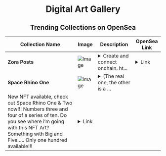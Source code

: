 <div align="center">

# Digital Art Gallery

## Trending Collections on OpenSea

| Collection Name                       | Image                                                                                     | Description                       | OpenSea Link                                                                                          |
|---------------------------------------|-------------------------------------------------------------------------------------------|-----------------------------------|--------------------------------------------------------------------------------------------------------|
| **Zora Posts** | ![Image](https://i.seadn.io/s/raw/files/7057bd5c5c6834e45c9bae5cb1ebc9b6.jpg?w=500&auto=format?w=200&auto=format) | <details><summary>Create and connect onchain. ht...</summary>Create and connect onchain. https://zora.co</details> | <details><summary>Link</summary>[Zora Posts](https://opensea.io/collection/zora-posts-12136)</details> |
| **Space Rhino One** | ![Image](https://i.seadn.io/s/raw/files/d731c44e3c2d8ae1a702785127a08ec4.png?w=500&auto=format?w=200&auto=format) | <details><summary>(The real one, the other is a ...</summary>(The real one, the other is a wrong artwork). 
New NFT available, check out Space Rhino One & Two now!!! Numbers three and four of a series of ten. Do you see where i’m going with this NFT Art? Something with Big and Five….. Only one hundred available!!! </details> | <details><summary>Link</summary>[Space Rhino One](https://opensea.io/collection/space-rhino-one)</details> |

</div>